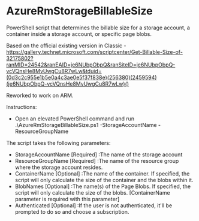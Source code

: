 # AzureRmStorageBillableSize
PowerShell script that determines the billable size for a storage account, a container inside a storage account, or specific page blobs.

Based on the official existing version in Classic - https://gallery.technet.microsoft.com/scriptcenter/Get-Billable-Size-of-32175802?ranMID=24542&ranEAID=je6NUbpObpQ&ranSiteID=je6NUbpObpQ-vcVQnsHe8MvUwgCu8R7wLw&tduid=(0d3c2c955e1b5e0a4c3ae0e5f37f838e)(256380)(2459594)(je6NUbpObpQ-vcVQnsHe8MvUwgCu8R7wLw)()

Reworked to work on ARM.

Instructions:

- Open an elevated PowerShell command and run .\AzureRmStorageBillableSize.ps1 -StorageAccountName <SA Name> -ResourceGroupName <RG Name>
  
The script takes the following parameters:

- StorageAccountName <string> [Required]
  :The name of the storage account
- ResourceGroupName <string> [Required]
  :The name of the resource group where the storage account resides.
- ContainerName <string> [Optional]
  :The name of the container. If specified, the script will only calculate the size of the container and the blobs within it.
- BlobNames <string array> [Optional]
  :The name(s) of the Page Blobs. If specified, the script will only calculate the size of the blobs. [ContainerName parameter is required with this parameter]
- Authenticated <switch> [Optional]
  :If the user is not authenticated, it'll be prompted to do so and choose a subscription.

